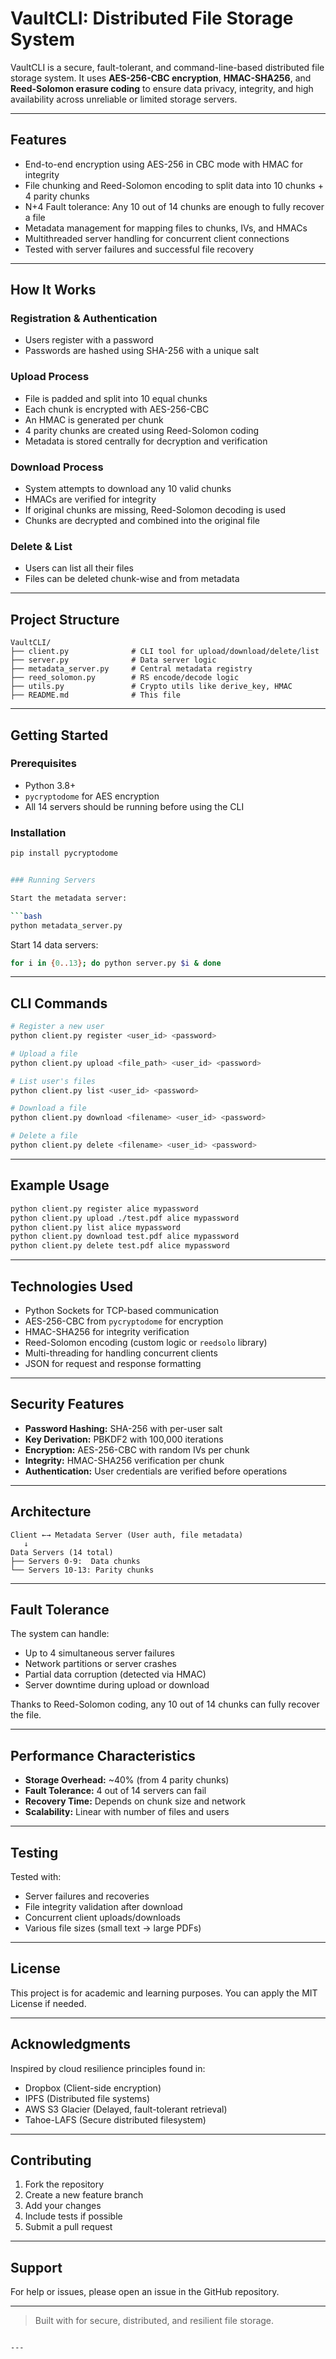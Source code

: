 # VaultCLI: Distributed File Storage System 

VaultCLI is a secure, fault-tolerant, and command-line-based distributed file storage system. It uses **AES-256-CBC encryption**, **HMAC-SHA256**, and **Reed-Solomon erasure coding** to ensure data privacy, integrity, and high availability across unreliable or limited storage servers.

---

## Features

- End-to-end encryption using AES-256 in CBC mode with HMAC for integrity  
- File chunking and Reed-Solomon encoding to split data into 10 chunks + 4 parity chunks  
- N+4 Fault tolerance: Any 10 out of 14 chunks are enough to fully recover a file  
- Metadata management for mapping files to chunks, IVs, and HMACs  
- Multithreaded server handling for concurrent client connections  
- Tested with server failures and successful file recovery  

---

## How It Works

### Registration & Authentication
- Users register with a password  
- Passwords are hashed using SHA-256 with a unique salt  

### Upload Process
- File is padded and split into 10 equal chunks  
- Each chunk is encrypted with AES-256-CBC  
- An HMAC is generated per chunk  
- 4 parity chunks are created using Reed-Solomon coding  
- Metadata is stored centrally for decryption and verification  

### Download Process
- System attempts to download any 10 valid chunks  
- HMACs are verified for integrity  
- If original chunks are missing, Reed-Solomon decoding is used  
- Chunks are decrypted and combined into the original file  

### Delete & List
- Users can list all their files  
- Files can be deleted chunk-wise and from metadata  

---

## Project Structure

```
VaultCLI/
├── client.py              # CLI tool for upload/download/delete/list
├── server.py              # Data server logic
├── metadata_server.py     # Central metadata registry
├── reed_solomon.py        # RS encode/decode logic
├── utils.py               # Crypto utils like derive_key, HMAC
├── README.md              # This file
```

---

## Getting Started

### Prerequisites

- Python 3.8+
- `pycryptodome` for AES encryption
- All 14 servers should be running before using the CLI

### Installation

```bash
pip install pycryptodome


### Running Servers

Start the metadata server:

```bash
python metadata_server.py
```

Start 14 data servers:

```bash
for i in {0..13}; do python server.py $i & done
```

---

## CLI Commands

```bash
# Register a new user
python client.py register <user_id> <password>

# Upload a file
python client.py upload <file_path> <user_id> <password>

# List user's files
python client.py list <user_id> <password>

# Download a file
python client.py download <filename> <user_id> <password>

# Delete a file
python client.py delete <filename> <user_id> <password>
```

---

## Example Usage

```bash
python client.py register alice mypassword
python client.py upload ./test.pdf alice mypassword
python client.py list alice mypassword
python client.py download test.pdf alice mypassword
python client.py delete test.pdf alice mypassword
```

---

## Technologies Used

- Python Sockets for TCP-based communication  
- AES-256-CBC from `pycryptodome` for encryption  
- HMAC-SHA256 for integrity verification  
- Reed-Solomon encoding (custom logic or `reedsolo` library)  
- Multi-threading for handling concurrent clients  
- JSON for request and response formatting  

---

## Security Features

- **Password Hashing:** SHA-256 with per-user salt  
- **Key Derivation:** PBKDF2 with 100,000 iterations  
- **Encryption:** AES-256-CBC with random IVs per chunk  
- **Integrity:** HMAC-SHA256 verification per chunk  
- **Authentication:** User credentials are verified before operations  

---

## Architecture

```
Client ←→ Metadata Server (User auth, file metadata)
   ↓
Data Servers (14 total)
├── Servers 0-9:  Data chunks
└── Servers 10-13: Parity chunks
```

---

## Fault Tolerance

The system can handle:

- Up to 4 simultaneous server failures  
- Network partitions or server crashes  
- Partial data corruption (detected via HMAC)  
- Server downtime during upload or download  

Thanks to Reed-Solomon coding, any 10 out of 14 chunks can fully recover the file.

---

## Performance Characteristics

- **Storage Overhead:** ~40% (from 4 parity chunks)  
- **Fault Tolerance:** 4 out of 14 servers can fail  
- **Recovery Time:** Depends on chunk size and network  
- **Scalability:** Linear with number of files and users  

---

## Testing

Tested with:

- Server failures and recoveries  
- File integrity validation after download  
- Concurrent client uploads/downloads  
- Various file sizes (small text → large PDFs)  

---

## License

This project is for academic and learning purposes. You can apply the MIT License if needed.

---

## Acknowledgments

Inspired by cloud resilience principles found in:

- Dropbox (Client-side encryption)  
- IPFS (Distributed file systems)  
- AWS S3 Glacier (Delayed, fault-tolerant retrieval)  
- Tahoe-LAFS (Secure distributed filesystem)  

---

## Contributing

1. Fork the repository  
2. Create a new feature branch  
3. Add your changes  
4. Include tests if possible  
5. Submit a pull request 

---

## Support

For help or issues, please open an issue in the GitHub repository.

---

> Built with for secure, distributed, and resilient file storage.
```

---
